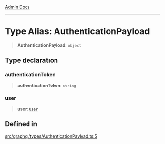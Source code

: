 [Admin Docs](/)

***

# Type Alias: AuthenticationPayload

> **AuthenticationPayload**: `object`

## Type declaration

### authenticationToken

> **authenticationToken**: `string`

### user

> **user**: [`User`](../../User/User/type-aliases/User.md)

## Defined in

[src/graphql/types/AuthenticationPayload.ts:5](https://github.com/NishantSinghhhhh/talawa-api/blob/ff0f1d6ae21d3428519b64e42fe3bfdff573cb6e/src/graphql/types/AuthenticationPayload.ts#L5)
